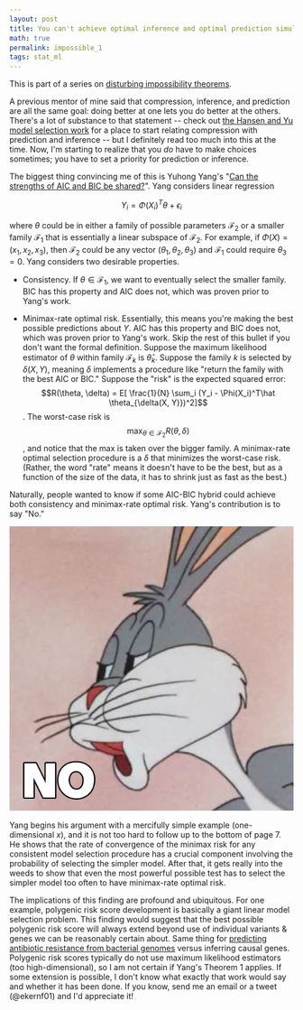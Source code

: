 ```yaml
---
layout: post
title: You can't achieve optimal inference and optimal prediction simultaneously.
math: true
permalink: impossible_1
tags: stat_ml
---
```


This is part of a series on [disturbing impossibility theorems](impossible_0).

A previous mentor of mine said that compression, inference, and prediction are all the same goal: doing better at one lets you do better at the others. There's a lot of substance to that statement -- check out [the Hansen and Yu model selection work](https://www.seas.upenn.edu/~cis520/papers/mdl_hanson_yu.pdf) for a place to start relating compression with prediction and inference -- but I definitely read too much into this at the time. Now, I'm starting to realize that you *do* have to make choices sometimes; you have to set a priority for prediction or inference. 

The biggest thing convincing me of this is Yuhong Yang's "[Can the strengths of AIC and BIC be shared?](http://users.stat.umn.edu/~yangx374/papers/Pre-Print_2003-10_Biometrika.pdf)". Yang considers linear regression

$$Y_i = \Phi(X_i)^T\theta + \epsilon_i$$

where $\theta$ could be in either a family of possible parameters $\mathcal F_2$ or a smaller family $\mathcal F_1$ that is essentially a linear subspace of $\mathcal F_2$. For example, if $\Phi(X) = (x_1, x_2, x_3)$, then $\mathcal F_2$ could be any vector $(\theta_1, \theta_2, \theta_3)$ and $\mathcal F_1$ could require $\theta_3=0$.  Yang considers two desirable properties. 

- Consistency. If $\theta \in \mathcal F_1$, we want to eventually select the smaller family. BIC has this property and AIC does not, which was proven prior to Yang's work.

- Minimax-rate optimal risk. Essentially, this means you're making the best possible predictions about $Y$. AIC has this property and BIC does not, which was proven prior to Yang's work. Skip the rest of this bullet if you don't want the formal definition. Suppose the maximum likelihood estimator of $\theta$ within family $\mathcal F_k$ is $\hat \theta_k$. Suppose the family $k$ is selected by $\delta(X, Y)$, meaning $\delta$ implements a procedure like "return the family with the best AIC or BIC." Suppose the "risk" is the expected squared error: 
$$R(\theta, \delta) = E[ \frac{1}{N} \sum_i (Y_i - \Phi(X_i)^T\hat \theta_{\delta(X, Y)})^2]$$
. The worst-case risk is 
$$\max_{\theta\in \mathcal F_2} R(\theta, \delta)$$
, and notice that the max is taken over the bigger family. A minimax-rate optimal selection procedure is a $\delta$ that minimizes the worst-case risk. (Rather, the word "rate" means it doesn't have to be the best, but as a function of the size of the data, it has to shrink just as fast as the best.) 

Naturally, people wanted to know if some AIC-BIC hybrid could achieve both consistency and minimax-rate optimal risk. Yang's contribution is to say "No."

![The meme where Bugs Bunny smugly says "No."](images/BugsBunnyNo.jpg)

Yang begins his argument with a mercifully simple example (one-dimensional $x$), and it is not too hard to follow up to the bottom of page 7. He shows that the rate of convergence of the minimax risk for any consistent model selection procedure has a crucial component involving the probability of selecting the simpler model. After that, it gets really into the weeds to show that even the most powerful possible test has to select the simpler model too often to have minimax-rate optimal risk.

The implications of this finding are profound and ubiquitous. For one example, polygenic risk score development is basically a giant linear model selection problem. This finding would suggest that the best possible polygenic risk score will always extend beyond use of individual variants & genes we can be reasonably certain about. Same thing for [predicting antibiotic resistance from bacterial genomes](https://www.dayzerodiagnostics.com/) versus inferring causal genes. Polygenic risk scores typically do not use maximum likelihood estimators (too high-dimensional), so I am not certain if Yang's Theorem 1 applies. If some extension is possible, I don't know what exactly that work would say and whether it has been done. If you know, send me an email or a tweet (@ekernf01) and I'd appreciate it! 
